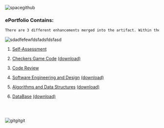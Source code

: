   

![spacegithub](https://user-images.githubusercontent.com/44255118/79651932-620eb600-8166-11ea-963f-c549c54d7695.jpg)

### ePortfolio Contains:
```markdown
There are 3 different enhancements merged into the artifact. Within the ePortfolio, is my sefl-assessment along with the code review.<br />
```


![sdadfefewfdsfadsfdsfasd](https://user-images.githubusercontent.com/44255118/79630165-e3812c80-8103-11ea-8147-a454214c8279.png)


1) [Self-Assessment](https://github.com/marleneA07/-marlene07.github.io/blob/master/Professional_Self_Assessment.pdf)<br />

2) [Checkers Game Code](https://github.com/marleneA07/-marlene07.github.io/blob/master/Checkers_Game_Code)
[(download)](Checkers_v24.py)<br />

3) [Code Review](https://drive.google.com/file/d/1-bc0udAnHUpMCdDJKnXNe46bzSVxWG69/view)<br />

4) [Software Engineering and Design](https://github.com/marleneA07/-marlene07.github.io/blob/master/Software_Engineering_and_Design)
[(download)](Milestone_2_Software_Design.docx)<br />

5) [Algorithms and Data Structures](https://github.com/marleneA07/-marlene07.github.io/blob/master/Algorithm_and_Data_Structure)
[(download)](Milestone_3_Marlene_Azevedo.docx)<br />


6) [DataBase](https://github.com/marleneA07/-marlene07.github.io/blob/master/DataBase)
[(download)](Milestone_4_Databases.docx)<br />


<br />
<br />




![gitgitgit](https://user-images.githubusercontent.com/44255118/79629935-34902100-8102-11ea-8ee0-343fca77e24d.png)





















